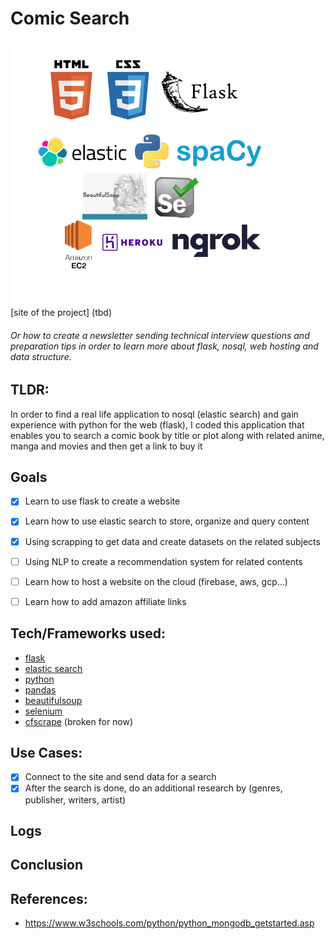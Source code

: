 # Comic Search
![alt text](c1.png)
[site of the project] (tbd)
###### Or how to create a newsletter sending technical interview questions and preparation tips in order to learn more about flask, nosql, web hosting and data structure.
## TLDR:
 In order to find a real life application to nosql (elastic search) and gain experience with python for the web (flask), I coded this application that enables you to search a comic book by title or plot along with related anime, manga and movies and then get a link to buy it

## Goals
- [x] Learn to use flask to create a website
- [x] Learn how to use elastic search to store, organize and query content
- [x] Using scrapping to get data and create datasets on the related subjects
- [ ] Using NLP to create a recommendation system for related contents
- [ ] Learn how to host a website on the cloud (firebase, aws, gcp…)
- [ ] Learn how to add amazon affiliate links


## Tech/Frameworks used:
- [flask](https://flask.palletsprojects.com/en/1.1.x/)
- [elastic search](https://www.mongodb.com/)
- [python](https://www.python.org/)
- [pandas](https://pandas.pydata.org/)
- [beautifulsoup](https://www.crummy.com/software/BeautifulSoup/)
- [selenium](https://selenium-python.readthedocs.io/)
- [cfscrape](https://selenium-python.readthedocs.io/) (broken for now)


## Use Cases:
- [x] Connect to the site and send data for a search
- [x] After the search is done, do an additional research by (genres, publisher, writers, artist)
## Logs
## Conclusion

## References:
* https://www.w3schools.com/python/python_mongodb_getstarted.asp


